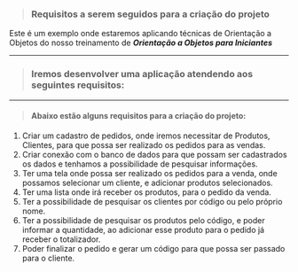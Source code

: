 > ### Requisitos a serem seguidos para a criação do projeto
>
Este é um exemplo onde estaremos aplicando técnicas de Orientação a Objetos do nosso treinamento de **_Orientação a Objetos para Iniciantes_**

---

> ### Iremos desenvolver uma aplicação atendendo aos seguintes requisitos:

---
 
> #### Abaixo estão alguns requisitos para a criação do projeto:

1. Criar um cadastro de pedidos, onde iremos necessitar de Produtos, Clientes, para que possa ser realizado os pedidos para as vendas.
2. Criar conexão com o banco de dados para que possam ser cadastrados os dados e tenhamos a possibilidade de pesquisar informações.
3. Ter uma tela onde possa ser realizado os pedidos para a venda, onde possamos selecionar um cliente, e adicionar produtos selecionados.
4. Ter uma lista onde irá receber os produtos, para o pedido da venda.
5. Ter a possibilidade de pesquisar os clientes por código ou pelo próprio nome.
6. Ter a possibilidade de pesquisar os produtos pelo código, e poder informar a quantidade, ao adicionar esse produto para o pedido já receber o totalizador.
7. Poder finalizar o pedido e gerar um código para que possa ser passado para o cliente.